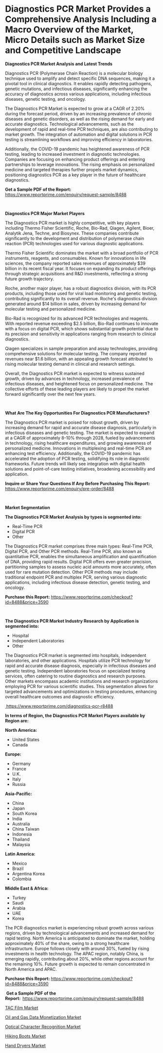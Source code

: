 <p><h1>Diagnostics PCR Market Provides a Comprehensive Analysis Including a Macro Overview of the Market, Micro Details such as Market Size and Competitive Landscape</h1></p><p><strong>Diagnostics PCR Market Analysis and Latest Trends</strong></p>
<p><p>Diagnostics PCR (Polymerase Chain Reaction) is a molecular biology technique used to amplify and detect specific DNA sequences, making it a pivotal tool in clinical diagnostics. It enables rapidly detecting pathogens, genetic mutations, and infectious diseases, significantly enhancing the accuracy of diagnostics across various applications, including infectious diseases, genetic testing, and oncology.</p><p>The Diagnostics PCR Market is expected to grow at a CAGR of 2.20% during the forecast period, driven by an increasing prevalence of chronic diseases and genetic disorders, as well as the rising demand for early and accurate diagnostics. Technological advancements, such as the development of rapid and real-time PCR techniques, are also contributing to market growth. The integration of automation and digital solutions in PCR testing is streamlining workflows and improving efficiency in laboratories.</p><p>Additionally, the COVID-19 pandemic has heightened awareness of PCR testing, leading to increased investment in diagnostic technologies. Companies are focusing on enhancing product offerings and entering partnerships to leverage innovations. The rising emphasis on personalized medicine and targeted therapies further propels market dynamics, positioning diagnostics PCR as a key player in the future of healthcare diagnostics.</p></p>
<p><strong>Get a Sample PDF of the Report:&nbsp;</strong> <a href="https://www.reportprime.com/enquiry/request-sample/8488?utm_campaign=99&utm_medium=2&utm_source=Github&utm_content=ia&utm_term=16112024&utm_id=diagnostics-pcr">https://www.reportprime.com/enquiry/request-sample/8488</a></p>
<p>&nbsp;</p>
<p><strong>Diagnostics PCR Major Market Players</strong></p>
<p><p>The Diagnostics PCR market is highly competitive, with key players including Thermo Fisher Scientific, Roche, Bio-Rad, Qiagen, Agilent, Bioer, Analytik Jena, Techne, and Biosynex. These companies contribute significantly to the development and distribution of polymerase chain reaction (PCR) technologies used for various diagnostic applications.</p><p>Thermo Fisher Scientific dominates the market with a broad portfolio of PCR instruments, reagents, and consumables. Known for innovations in life sciences, the company reported sales revenues of approximately $39 billion in its recent fiscal year. It focuses on expanding its product offerings through strategic acquisitions and R&D investments, reflecting a strong future growth trajectory.</p><p>Roche, another major player, has a robust diagnostics division, with its PCR products, including those used for viral load monitoring and genetic testing, contributing significantly to its overall revenue. Roche's diagnostics division generated around $14 billion in sales, driven by increasing demand for molecular testing and personalized medicine.</p><p>Bio-Rad is recognized for its advanced PCR technologies and reagents. With reported revenue exceeding $2.5 billion, Bio-Rad continues to innovate with a focus on digital PCR, which shows substantial growth potential due to its precision and sensitivity in applications ranging from research to clinical diagnostics.</p><p>Qiagen specializes in sample preparation and assay technologies, providing comprehensive solutions for molecular testing. The company reported revenues near $1.6 billion, with an appealing growth forecast attributed to rising molecular testing demand in clinical and research settings.</p><p>Overall, the Diagnostics PCR market is expected to witness sustained growth, driven by advances in technology, increased prevalence of infectious diseases, and heightened focus on personalized medicine. The collective efforts of these leading players are likely to propel the market forward significantly over the next few years.</p></p>
<p>&nbsp;</p>
<p><strong>What Are The Key Opportunities For Diagnostics PCR Manufacturers?</strong></p>
<p><p>The Diagnostics PCR market is poised for robust growth, driven by increasing demand for rapid and accurate disease diagnosis, particularly in infectious diseases and genetic testing. The market is expected to expand at a CAGR of approximately 8-10% through 2028, fueled by advancements in technology, rising healthcare expenditures, and growing awareness of personalized medicine. Innovations in multiplexing and real-time PCR are enhancing test efficiency. Additionally, the COVID-19 pandemic has accelerated the adoption of PCR testing, solidifying its role in diagnostic frameworks. Future trends will likely see integration with digital health solutions and point-of-care testing initiatives, broadening accessibility and application.</p></p>
<p><strong>Inquire or Share Your Questions If Any Before Purchasing This Report:</strong> <a href="https://www.reportprime.com/enquiry/pre-order/8488?utm_campaign=99&utm_medium=2&utm_source=Github&utm_content=ia&utm_term=16112024&utm_id=diagnostics-pcr">https://www.reportprime.com/enquiry/pre-order/8488</a></p>
<p>&nbsp;</p>
<p><strong>Market Segmentation</strong></p>
<p><strong>The Diagnostics PCR Market Analysis by types is segmented into:</strong></p>
<p><ul><li>Real-Time PCR</li><li>Digital PCR</li><li>Other</li></ul></p>
<p><p>The Diagnostics PCR market comprises three main types: Real-Time PCR, Digital PCR, and Other PCR methods. Real-Time PCR, also known as quantitative PCR, enables the simultaneous amplification and quantification of DNA, providing rapid results. Digital PCR offers even greater precision, partitioning samples to assess nucleic acid amounts more accurately, often used for rare mutation detection. Other PCR methods may include traditional endpoint PCR and multiplex PCR, serving various diagnostic applications, including infectious disease detection, genetic testing, and oncology.</p></p>
<p><strong>Purchase this Report:&nbsp;</strong><a href="https://www.reportprime.com/checkout?id=8488&price=3590&utm_campaign=99&utm_medium=2&utm_source=Github&utm_content=ia&utm_term=16112024&utm_id=diagnostics-pcr">https://www.reportprime.com/checkout?id=8488&price=3590</a></p>
<p>&nbsp;</p>
<p><strong>The Diagnostics PCR Market Industry Research by Application is segmented into:</strong></p>
<p><ul><li>Hospital</li><li>Independent Laboratories</li><li>Other</li></ul></p>
<p><p>The Diagnostics PCR market is segmented into hospitals, independent laboratories, and other applications. Hospitals utilize PCR technology for rapid and accurate disease diagnosis, especially in infectious diseases and genetic testing. Independent laboratories focus on specialized testing services, often catering to routine diagnostics and research purposes. Other markets encompass academic institutions and research organizations employing PCR for various scientific studies. This segmentation allows for targeted advancements and optimizations in testing procedures, enhancing overall healthcare outcomes and diagnostic efficiency.</p></p>
<p><a href="https://www.reportprime.com/diagnostics-pcr-r8488?utm_campaign=99&utm_medium=2&utm_source=Github&utm_content=ia&utm_term=16112024&utm_id=diagnostics-pcr">&nbsp;https://www.reportprime.com/diagnostics-pcr-r8488</a></p>
<p><strong>In terms of Region, the Diagnostics PCR Market Players available by Region are:</strong></p>
<p>
    <p> <strong> North America: </strong>
        <ul>
            <li>United States</li>
            <li>Canada</li>
        </ul>
        </p> 
    <p> <strong> Europe: </strong>
        <ul>
            <li>Germany</li>
            <li>France</li>
            <li>U.K.</li>
            <li>Italy</li>
            <li>Russia</li>
        </ul>
        </p> 
    <p> <strong> Asia-Pacific: </strong>
        <ul>
            <li>China</li>
            <li>Japan</li>
            <li>South Korea</li>
            <li>India</li>
            <li>Australia</li>
            <li>China Taiwan</li>
            <li>Indonesia</li>
            <li>Thailand</li>
            <li>Malaysia</li>
        </ul>
        </p> 
    <p> <strong> Latin America: </strong>
        <ul>
            <li>Mexico</li>
            <li>Brazil</li>
            <li>Argentina Korea</li>
            <li>Colombia</li>
        </ul>
        </p> 
    <p> <strong> Middle East & Africa: </strong>
        <ul>
            <li>Turkey</li>
            <li>Saudi</li>
            <li>Arabia</li>
            <li>UAE</li>
            <li>Korea</li>
        </ul>
    </p>
    </p>
<p><p>The PCR diagnostics market is experiencing robust growth across various regions, driven by technological advancements and increased demand for rapid testing. North America is anticipated to dominate the market, holding approximately 40% of the share, owing to a strong healthcare infrastructure. Europe follows closely with around 30%, fueled by rising investments in health technology. The APAC region, notably China, is emerging rapidly, contributing about 20%, while other regions account for the remaining 10%. Future growth is expected to remain concentrated in North America and APAC.</p></p>
<p><strong>Purchase this Report: </strong><a href="https://www.reportprime.com/checkout?id=8488&price=3590&utm_campaign=99&utm_medium=2&utm_source=Github&utm_content=ia&utm_term=16112024&utm_id=diagnostics-pcr">https://www.reportprime.com/checkout?id=8488&price=3590</a></p>
<p>&nbsp;<strong>Get a Sample PDF of the Report:&nbsp;&nbsp;</strong><a href="https://www.reportprime.com/enquiry/request-sample/8488?utm_campaign=99&utm_medium=2&utm_source=Github&utm_content=ia&utm_term=16112024&utm_id=diagnostics-pcr">https://www.reportprime.com/enquiry/request-sample/8488</a></p>
<p><strong></strong></p>
<p><p><a href="https://www.linkedin.com/pulse/tac-film-industry-resonance-149-amplification-across-domains-llbxf?utm_campaign=99&utm_medium=2&utm_source=Github&utm_content=ia&utm_term=16112024&utm_id=diagnostics-pcr">TAC Film Market</a></p><p><a href="https://issuu.com/reportprime-2/docs/oil-and-gas-data-monetization-marke_a0c7978b32cbaa?utm_campaign=99&utm_medium=2&utm_source=Github&utm_content=ia&utm_term=16112024&utm_id=diagnostics-pcr">Oil and Gas Data Monetization Market</a></p><p><a href="https://issuu.com/reportprime-2/docs/optical-character-recognition-marke_cc6245d4ed9a48?utm_campaign=99&utm_medium=2&utm_source=Github&utm_content=ia&utm_term=16112024&utm_id=diagnostics-pcr">Optical Character Recognition Market</a></p><p><a href="https://www.linkedin.com/pulse/hiking-boots-market-matrix-applications-types-cagr-growth-fccrf?utm_campaign=99&utm_medium=2&utm_source=Github&utm_content=ia&utm_term=16112024&utm_id=diagnostics-pcr">Hiking Boots Market</a></p><p><a href="https://www.linkedin.com/pulse/hand-dryers-market-pulse-139-expansion-blueprint-2024-2031-firmazon-pdsmf?utm_campaign=99&utm_medium=2&utm_source=Github&utm_content=ia&utm_term=16112024&utm_id=diagnostics-pcr">Hand Dryers Market</a></p></p>